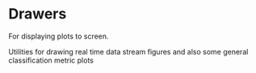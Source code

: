 # Drawers

For displaying plots to screen.

Utilities for drawing real time data stream figures and also some general classification metric plots
